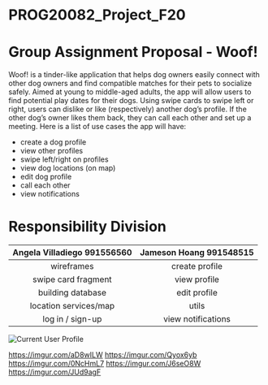 # PROG20082_Project_F20

# Group Assignment Proposal - Woof!
  Woof! is a tinder-like application that helps dog owners easily connect with other dog owners and find compatible matches for their pets to socialize safely. Aimed at young to middle-aged adults, the app will allow users to find potential play dates for their dogs. Using swipe cards to swipe left or right, users can dislike or like (respectively) another dog’s profile. If the other dog’s owner likes them back, they can call each other and set up a meeting. Here is a list of use cases the app will have:
  - create a dog profile
  - view other profiles
  - swipe left/right on profiles
  - view dog locations (on map)
  - edit dog profile
  - call each other
  - view notifications

# Responsibility Division
| Angela Villadiego 991556560  |  Jameson Hoang 991548515 |
| :-----------:    | :-------------:   |
| wireframes | create profile |
| swipe card fragment | view profile |
| building database | edit profile |
| location services/map | utils |
| log in / sign-up |  view notifications |

![Current User Profile](https://imgur.com/RHhLGQ3 "Current profile")

[Notification List]: https://imgur.com/7sWvj6H "Notifications List"

https://imgur.com/aD8wILW
https://imgur.com/Qyox6yb
https://imgur.com/0NcHmL7
https://imgur.com/J6seO8W
https://imgur.com/JUd9agF
